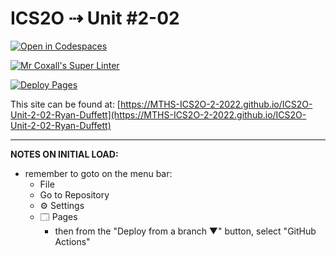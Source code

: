 # ICS2O ⇢ Unit #2-02

[![Open in Codespaces](https://classroom.github.com/assets/launch-codespace-f4981d0f882b2a3f0472912d15f9806d57e124e0fc890972558857b51b24a6f9.svg)](https://classroom.github.com/open-in-codespaces?assignment_repo_id=10577727)

[![Mr Coxall's Super Linter](https://github.com/MTHS-ICS2O-2-2022/ICS2O-Unit-2-02-Ryan-Duffett/workflows/Mr%20Coxall's%20Super%20Linter/badge.svg)](https://github.com/MTHS-ICS2O-2-2022/ICS2O-Unit-2-02-Ryan-Duffett/actions)

[![Deploy Pages](https://github.com/MTHS-ICS2O-2-2022/ICS2O-Unit-2-02-Ryan-Duffett/workflows/Deploy%20Pages/badge.svg)](https://github.com/MTHS-ICS2O-2-2022/ICS2O-Unit-2-02-Ryan-Duffett/actions)

This site can be found at: [https://MTHS-ICS2O-2-2022.github.io/ICS2O-Unit-2-02-Ryan-Duffett](https://MTHS-ICS2O-2-2022.github.io/ICS2O-Unit-2-02-Ryan-Duffett)

---

**NOTES ON INITIAL LOAD:**
- remember to goto on the menu bar:
  - File
  - Go to Repository
  - ⚙ Settings
  - 🗔 Pages
    - then from the "Deploy from a branch ▼" button, select "GitHub Actions"
